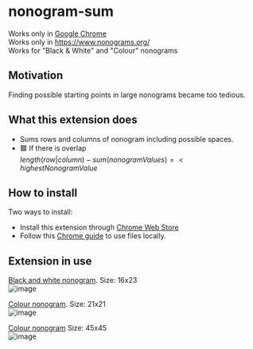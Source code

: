 # nonogram-sum
Works only in [Google Chrome](https://www.google.com/chrome/)  
Works only in https://www.nonograms.org/  
Works for "Black & White" and "Colour" nonograms

## Motivation
Finding possible starting points in large nonograms became too tedious.

## What this extension does
-  Sums rows and columns of nonogram including possible spaces.  
-  🟩 If there is overlap  
$length(row|column) - sum(nonogramValues) =< highestNonogramValue$  

## How to install
Two ways to install:  
- Install this extension through [Chrome Web Store](https://chrome.google.com/webstore/detail/nonogram-sum/abbiamngfddbchblmmjkanlgaepkkkde)  
- Follow this [Chrome guide](https://developer.chrome.com/docs/extensions/mv3/faq/#faq-dev-01) to use files locally.  

## Extension in use

[Black and white nonogram](https://www.nonograms.org/nonograms/i/61891). Size: 16x23  
![image](https://user-images.githubusercontent.com/121687854/212066140-e999d102-ce35-42f6-83b0-cfac959b1e46.png)  

[Colour nonogram](https://www.nonograms.org/nonograms2/i/61893). Size: 21x21  
![image](https://user-images.githubusercontent.com/121687854/212065742-989ad0d4-dde4-49dd-be0b-fd05d9e822f4.png)  

[Colour nonogram](https://www.nonograms.org/nonograms2/i/61848) Size: 45x45  
![image](https://user-images.githubusercontent.com/121687854/212067137-0a6d9d93-7829-454f-96cb-466cdc1bea32.png)
